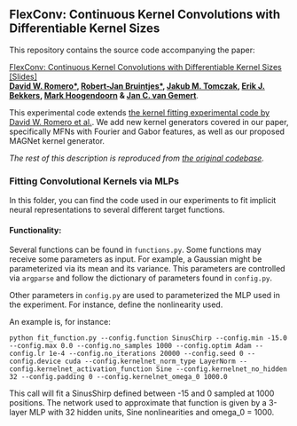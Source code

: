 ## FlexConv: Continuous Kernel Convolutions with Differentiable Kernel Sizes

This repository contains the source code accompanying the paper:

[FlexConv: Continuous Kernel Convolutions with Differentiable Kernel Sizes](https://arxiv.org/abs/2102.02611)  [[Slides]](#) <br/>**[David W. Romero*](https://www.davidromero.ml/), [Robert-Jan Bruintjes*](https://rjbruin.github.io), [Jakub M. Tomczak](https://jmtomczak.github.io/), [Erik J. Bekkers](https://erikbekkers.bitbucket.io/), [Mark Hoogendoorn](https://www.cs.vu.nl/~mhoogen/) & [Jan C. van Gemert](https://jvgemert.github.io)**.

This experimental code extends [the kernel fitting experimental code by David W. Romero et al.](https://github.com/dwromero/ckconv). We add new kernel generators covered in our paper, specifically MFNs with Fourier and Gabor features, as well as our proposed MAGNet kernel generator.

_The rest of this description is reproduced from [the original codebase](https://github.com/dwromero/ckconv)._

### Fitting Convolutional Kernels via MLPs

In this folder, you can find the code used in our experiments to fit implicit neural representations to several different target functions.

#### Functionality:

Several functions can be found in `functions.py`. Some functions may receive some parameters as input. For example,
a Gaussian might be parameterized via its mean and its variance. This parameters are controlled via `argparse` and follow
the dictionary of parameters found in `config.py`.

Other parameters in `config.py` are used to parameterized the MLP used in the experiment. For instance, define the
nonlinearity used.

An example is, for instance:
```
python fit_function.py --config.function SinusChirp --config.min -15.0 --config.max 0.0 --config.no_samples 1000 --config.optim Adam --config.lr 1e-4 --config.no_iterations 20000 --config.seed 0 --config.device cuda --config.kernelnet_norm_type LayerNorm --config.kernelnet_activation_function Sine --config.kernelnet_no_hidden 32 --config.padding 0 --config.kernelnet_omega_0 1000.0
```

This call will fit a SinusShirp defined between -15 and 0 sampled at 1000 positions. The network used to approximate that function is given by a 3-layer MLP with 32 hidden units, Sine nonlinearities and omega_0 = 1000.